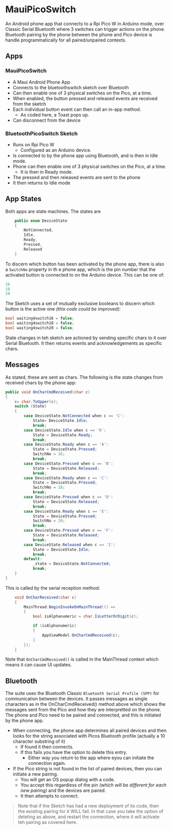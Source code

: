 # MauiPicoSwitch

An Android phone app that connects to a Rpi Pico W in Arduino mode, over Classic Serial Bluetooth where 3 switches can trigger actions on the phone.  Bluetooth pairing by the phone between the phone and Pico device is handle programmatically for all paired/unpaired contexts.

## Apps

### MauiPicoSwitch
  - A Maui Android Phone App
  - Connects to the bluetoothswitch sketch over Bluetooth
  - Can then enable one of 3 physical switches on the Pico, at a time.
  - When enabled, the button pressed and released events are received from the sketch
  - Each individual button event can then call an in-app method.
    - As coded here, a Toast pops up.
   - Can disconnect from the device
### BluetoothPicoSwitch Sketch
  - Runs on Rpi Pico W
    - Configured as an Arduino device.
  - Is connected to by the phone app using Bluetooth, and is then in Idle mode.
  - Phone can then enable one of 3 physical switches on the Pico, at a time.
    - It is then in Ready mode.
  - The pressed and then released events are sent to the phone
  - It then returns to Idle mode

## App States

Both apps are state machines. The states are

```cs
    public enum DeviceState
    {
        NotConnected,
        Idle,
        Ready,
        Pressed,
        Released
    }
```
To discern which button has been activated by the phone app, there is also a ```SwitchNo``` property in th e phone app, which is the pin number that the activated button is connected to on the Arduino device. This can be one of:
```cs
16
18
20
```
The Sketch uses a set of mutually exclusive booleans to discern which button is the active one _(this code could be improved)_:
```cpp
bool waiting4switch16 = false;
bool waiting4switch18 = false;
bool waiting4switch20 = false;
```

State changes in teh sketch are actioned by sending specific chars to it over Serial Bluetooth.  It then returns events and acknowledgements as specific chars.

## Messages

As stated, these are sent as chars. The following is the state changes from received chars by the phone app:

```cs
public void OnCharCmdReceived(char c)
{
    c= char.ToUpper(c);
    switch (State)
    {
        case DeviceState.NotConnected when c == 'C':
            State= DeviceState.Idle; 
            break;
        case DeviceState.Idle when c == 'K':
            State = DeviceState.Ready;
            break;
        case DeviceState.Ready when c == 'A':
            State = DeviceState.Pressed;
            SwitchNo = 16;
            break;
        case DeviceState.Pressed when c == 'B':
            State = DeviceState.Released;
            break;
        case DeviceState.Ready when c == 'C':
            State = DeviceState.Pressed;
            SwitchNo = 18;
            break;
        case DeviceState.Pressed when c == 'D':
            State = DeviceState.Released;
            break;
        case DeviceState.Ready when c == 'E':
            State = DeviceState.Pressed;
            SwitchNo = 20;
            break;
        case DeviceState.Pressed when c == 'F':
            State = DeviceState.Released;
            break;
        case DeviceState.Released when c == 'I':
            State = DeviceState.Idle;
            break;
        default:
            _state = DeviceState.NotConnected;
            break;
    }
}
```
This is called by the serial reception method:
```cs
    void OnCharReceived(char c)
    {
        MainThread.BeginInvokeOnMainThread(() =>
        {
            bool isAlphanumeric = char.IsLetterOrDigit(c);

            if (isAlphanumeric)
            {
                AppViewModel.OnCharCmdReceived(c);
            }
        });
    }
```
Note that ```OnCharCmdReceived()``` is called in the MainThread context which means it can cause UI updates.

## Bluetooth

The suite uses the Bluetooth Classic  ```Bluetooth Serial Profile (SPP)``` for communication between the devices. It passes messages as single characters as in the OnCharCmdReceived() method above which shows the messages sent from the Pico and how they are interpretted on the phone. The phone and Pico need to be paired and connected, and this is initiated by the phone app. 
- When connecting, the phone app determines all paired devices and then looks for the string associated with Picos Bluetooth profile (actually a 10 character substring of it)
  - If found it then connects.
  - If this fails you have the option to delete this entry.
    - Either way you return to the app where eyou can initiate the connection again. 
- If the Pico string is not found in the list of paired devices, then you can initiate a new pairing.
  - You will get an OS popup dialog with a code.
  - You accept this regardless of the pin _(which will be different for each new pairing)_ and the devices are paired.
  - It then attempts to connect.
> Note that if the Sketch has had a new deployment of its code, then the existing pairing for it WILL fail. In that case you take the option of deleting as above, and restart the connection, where it will activate teh pairing as covered here.
